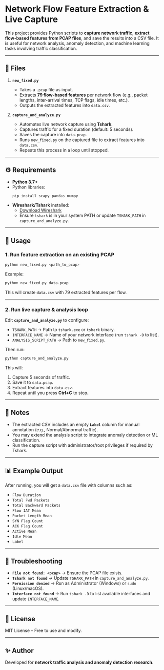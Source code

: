 # Network Flow Feature Extraction & Live Capture

This project provides Python scripts to **capture network traffic**, **extract flow-based features from PCAP files**, and save the results into a CSV file. It is useful for network analysis, anomaly detection, and machine learning tasks involving traffic classification.

---

## 📂 Files

1. **`new_fixed.py`**  
   - Takes a `.pcap` file as input.  
   - Extracts **79 flow-based features** per network flow (e.g., packet lengths, inter-arrival times, TCP flags, idle times, etc.).  
   - Outputs the extracted features into `data.csv`.

2. **`capture_and_analyze.py`**  
   - Automates live network capture using **Tshark**.  
   - Captures traffic for a fixed duration (default: 5 seconds).  
   - Saves the capture into `data.pcap`.  
   - Runs `new_fixed.py` on the captured file to extract features into `data.csv`.  
   - Repeats this process in a loop until stopped.

---

## ⚙️ Requirements

- **Python 3.7+**
- Python libraries:
  ```bash
  pip install scapy pandas numpy
  ```
- **Wireshark/Tshark** installed:
  - [Download Wireshark](https://www.wireshark.org/download.html)
  - Ensure `tshark` is in your system PATH or update `TSHARK_PATH` in `capture_and_analyze.py`.

---

## 🚀 Usage

### 1. Run feature extraction on an existing PCAP
```bash
python new_fixed.py <path_to_pcap>
```

Example:
```bash
python new_fixed.py data.pcap
```
This will create `data.csv` with 79 extracted features per flow.

---

### 2. Run live capture & analysis loop
Edit **`capture_and_analyze.py`** to configure:
- `TSHARK_PATH` → Path to `tshark.exe` or `tshark` binary.
- `INTERFACE_NAME` → Name of your network interface (run `tshark -D` to list).
- `ANALYSIS_SCRIPT_PATH` → Path to `new_fixed.py`.

Then run:
```bash
python capture_and_analyze.py
```
This will:
1. Capture 5 seconds of traffic.
2. Save it to `data.pcap`.
3. Extract features into `data.csv`.
4. Repeat until you press **Ctrl+C** to stop.

---

## 📝 Notes

- The extracted CSV includes an empty **`Label`** column for manual annotation (e.g., Normal/Abnormal traffic).
- You may extend the analysis script to integrate anomaly detection or ML classification.
- Run the capture script with administrator/root privileges if required by Tshark.

---

## 📊 Example Output
After running, you will get a `data.csv` file with columns such as:

- `Flow Duration`
- `Total Fwd Packets`
- `Total Backward Packets`
- `Flow IAT Mean`
- `Packet Length Mean`
- `SYN Flag Count`
- `ACK Flag Count`
- `Active Mean`
- `Idle Mean`
- `Label`

---

## 🛑 Troubleshooting

- **`File not found: <pcap>`** → Ensure the PCAP file exists.
- **`Tshark not found`** → Update `TSHARK_PATH` in `capture_and_analyze.py`.
- **`Permission denied`** → Run as Administrator (Windows) or `sudo` (Linux/macOS).
- **`Interface not found`** → Run `tshark -D` to list available interfaces and update `INTERFACE_NAME`.

---

## 📌 License
MIT License – Free to use and modify.

---

## ✨ Author
Developed for **network traffic analysis and anomaly detection research**.

